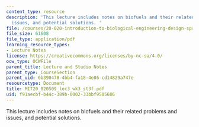 ```yaml
---
content_type: resource
description: 'This lecture includes notes on biofuels and their related problems and
  issues, and potential solutions. '
file: /courses/20-020-introduction-to-biological-engineering-design-spring-2009/f91aecbfb44c389b000233bbf9505686_MIT20_020S09_lec3_wk3_st3f.pdf
file_size: 61608
file_type: application/pdf
learning_resource_types:
- Lecture Notes
license: https://creativecommons.org/licenses/by-nc-sa/4.0/
ocw_type: OCWFile
parent_title: Lecture and Studio Notes
parent_type: CourseSection
parent_uid: 6b390478-4bb4-fa18-4e86-cd14829a747e
resourcetype: Document
title: MIT20_020S09_lec3_wk3_st3f.pdf
uid: f91aecbf-b44c-389b-0002-33bbf9505686
---
```

This lecture includes notes on biofuels and their related problems and issues, and potential solutions. 